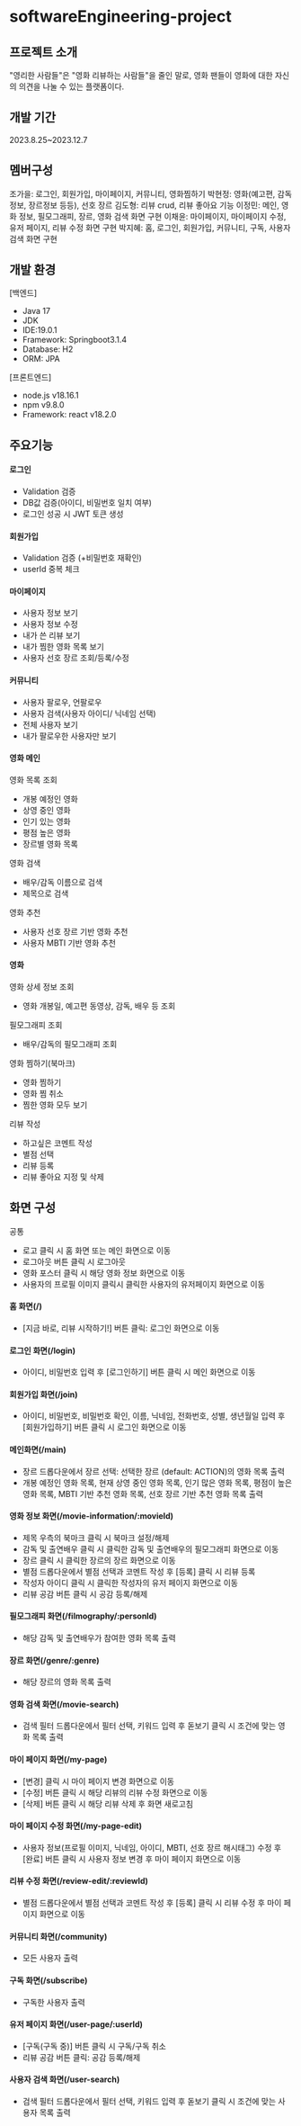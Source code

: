 # softwareEngineering-project
## 프로젝트 소개
"영리한 사람들"은 "영화 리뷰하는 사람들"을 줄인 말로, 영화 팬들이 영화에 대한 자신의 의견을 나눌 수 있는 플랫폼이다. 

## 개발 기간
2023.8.25~2023.12.7

## 멤버구성
조가을: 로그인, 회원가입, 마이페이지, 커뮤니티, 영화찜하기 
박현정: 영화(예고편, 감독정보, 장르정보 등등), 선호 장르 
김도형: 리뷰 crud, 리뷰 좋아요 기능 
이정민: 메인, 영화 정보, 필모그래피, 장르, 영화 검색 화면 구현
이채윤: 마이페이지, 마이페이지 수정, 유저 페이지, 리뷰 수정 화면 구현
박지혜: 홈, 로그인, 회원가입, 커뮤니티, 구독, 사용자 검색 화면 구현

## 개발 환경
[백엔드]
- Java 17
- JDK
- IDE:19.0.1
- Framework: Springboot3.1.4
- Database: H2
- ORM: JPA

[프론트엔드]
- node.js v18.16.1
- npm v9.8.0
- Framework: react v18.2.0

## 주요기능
#### 로그인
- Validation 검증 
- DB값 검증(아이디, 비밀번호 일치 여부)
- 로그인 성공 시 JWT 토큰 생성

#### 회원가입
- Validation 검증 (+비밀번호 재확인)
- userId 중복 체크 

#### 마이페이지
- 사용자 정보 보기 
- 사용자 정보 수정
- 내가 쓴 리뷰 보기
- 내가 찜한 영화 목록 보기
- 사용자 선호 장르 조회/등록/수정

#### 커뮤니티
- 사용자 팔로우, 언팔로우
- 사용자 검색(사용자 아이디/ 닉네임 선택)
- 전체 사용자 보기
- 내가 팔로우한 사용자만 보기 

#### 영화 메인 
영화 목록 조회
- 개봉 예정인 영화
- 상영 중인 영화
- 인기 있는 영화
- 평점 높은 영화
- 장르별 영화 목록

영화 검색
- 배우/감독 이름으로 검색
- 제목으로 검색

영화 추천
- 사용자 선호 장르 기반 영화 추천
- 사용자 MBTI 기반 영화 추천

#### 영화 
영화 상세 정보 조회
- 영화 개봉일, 예고편 동영상, 감독, 배우 등 조회

필모그래피 조회
- 배우/감독의 필모그래피 조회

영화 찜하기(북마크)
- 영화 찜하기
- 영화 찜 취소
- 찜한 영화 모두 보기

리뷰 작성
- 하고싶은 코멘트 작성
- 별점 선택
- 리뷰 등록
- 리뷰 좋아요 지정 및 삭제

## 화면 구성

공통
- 로고 클릭 시 홈 화면 또는 메인 화면으로 이동
- 로그아웃 버튼 클릭 시 로그아웃
- 영화 포스터 클릭 시 해당 영화 정보 화면으로 이동
- 사용자의 프로필 이미지 클릭시 클릭한 사용자의 유저페이지 화면으로 이동

#### 홈 화면(/)
- [지금 바로, 리뷰 시작하기!] 버튼 클릭: 로그인 화면으로 이동

#### 로그인 화면(/login)
- 아이디, 비밀번호 입력 후 [로그인하기] 버튼 클릭 시 메인 화면으로 이동

#### 회원가입 화면(/join)
- 아이디, 비밀번호, 비밀번호 확인, 이름, 닉네임, 전화번호, 성별, 생년월일 입력 후 [회원가입하기] 버튼 클릭 시 로그인 화면으로 이동

#### 메인화면(/main)
- 장르 드롭다운에서 장르 선택: 선택한 장르 (default: ACTION)의 영화 목록 출력
- 개봉 예정인 영화 목록, 현재 상영 중인 영화 목록, 인기 많은 영화 목록, 평점이 높은 영화 목록, MBTI 기반 추천 영화 목록, 선호 장르 기반 추천 영화 목록 출력

#### 영화 정보 화면(/movie-information/:movieId)
- 제목 우측의 북마크 클릭 시 북마크 설정/해제
- 감독 및 출연배우 클릭 시 클릭한 감독 및 출연배우의 필모그래피 화면으로 이동
- 장르 클릭 시 클릭한 장르의 장르 화면으로 이동
- 별점 드롭다운에서 별점 선택과 코멘트 작성 후 [등록] 클릭 시 리뷰 등록
- 작성자 아이디 클릭 시 클릭한 작성자의 유저 페이지 화면으로 이동
- 리뷰 공감 버튼 클릭 시 공감 등록/해제

#### 필모그래피 화면(/filmography/:personId)
- 해당 감독 및 출연배우가 참여한 영화 목록 출력

#### 장르 화면(/genre/:genre)
- 해당 장르의 영화 목록 출력

#### 영화 검색 화면(/movie-search)
- 검색 필터 드롭다운에서 필터 선택, 키워드 입력 후 돋보기 클릭 시 조건에 맞는 영화 목록 출력

#### 마이 페이지 화면(/my-page)
- [변경] 클릭 시 마이 페이지 변경 화면으로 이동
- [수정] 버튼 클릭 시 해당 리뷰의 리뷰 수정 화면으로 이동
- [삭제] 버튼 클릭 시 해당 리뷰 삭제 후 화면 새로고침

#### 마이 페이지 수정 화면(/my-page-edit)
- 사용자 정보(프로필 이미지, 닉네임, 아이디, MBTI, 선호 장르 해시태그) 수정 후 [완료] 버튼 클릭 시 사용자 정보 변경 후 마이 페이지 화면으로 이동

#### 리뷰 수정 화면(/review-edit/:reviewId)
- 별점 드롭다운에서 별점 선택과 코멘트 작성 후 [등록] 클릭 시 리뷰 수정 후 마이 페이지 화면으로 이동

#### 커뮤니티 화면(/community)
- 모든 사용자 출력

#### 구독 화면(/subscribe)
- 구독한 사용자 출력

#### 유저 페이지 화면(/user-page/:userId)
- [구독(구독 중)] 버튼 클릭 시 구독/구독 취소
- 리뷰 공감 버튼 클릭: 공감 등록/해제

#### 사용자 검색 화면(/user-search)
- 검색 필터 드롭다운에서 필터 선택, 키워드 입력 후 돋보기 클릭 시 조건에 맞는 사용자 목록 출력
